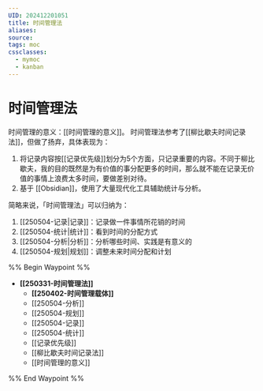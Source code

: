 ```yaml
---
UID: 202412201051
title: 时间管理法
aliases: 
source: 
tags: moc
cssclasses:
  - mymoc
  - kanban
---
```

# 时间管理法
时间管理的意义：[[时间管理的意义]]。
时间管理法参考了[[柳比歇夫时间记录法]]，但做了扬弃，具体表现为：
1. 将记录内容按[[记录优先级]]划分为5个方面，只记录重要的内容。不同于柳比歇夫，我的目的既然是为有价值的事分配更多的时间，那么就不能在记录无价值的事情上浪费太多时间，要做差别对待。
2. 基于 [[Obsidian]]，使用了大量现代化工具辅助统计与分析。

简略来说，「时间管理法」可以归纳为：
1. [[250504-记录|记录]]：记录做一件事情所花销的时间
2. [[250504-统计|统计]]：看到时间的分配方式
3. [[250504-分析|分析]]：分析哪些时间、实践是有意义的
4. [[250504-规划|规划]]：调整未来时间分配和计划


%% Begin Waypoint %%
- **[[250331-时间管理法]]**
	- **[[250402-时间管理载体]]**
	- [[250504-分析]]
	- [[250504-规划]]
	- [[250504-记录]]
	- [[250504-统计]]
	- [[记录优先级]]
	- [[柳比歇夫时间记录法]]
	- [[时间管理的意义]]

%% End Waypoint %%



